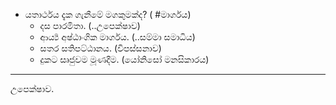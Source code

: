 - යතාර්ථය දැක ගැනීමේ මගකුමක්ද? ( #මාර්ගය)
	- දස පාරමිතා. (..උපෙක්ෂාව)
	- ආර්‍ය්‍ය අෂ්ඨාංගික මාර්ගය. (..සම්මා සමාධිය)
	- සතර සතිපට්ඨානය. (විපස්සනාව)
	- දුකට සෘජුවම මූණදීම.  (යෝනිසෝ මනසිකාරය)
---
උපෙක්ෂාව.